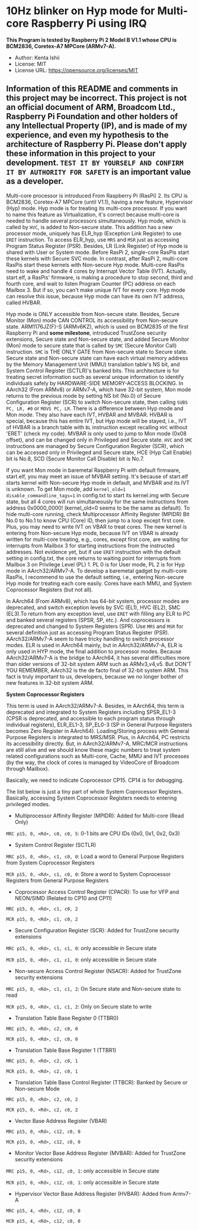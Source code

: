 # 10Hz blinker on Hyp mode for Multi-core Raspberry Pi using IRQ

**This Program is tested by Raspberry Pi 2 Model B V1.1 whose CPU is BCM2836, Coretex-A7 MPCore (ARMv7-A).**

* Author: Kenta Ishii
* License: MIT
* License URL: https://opensource.org/licenses/MIT

## Information of this README and comments in this project may be incorrect. This project is not an official document of ARM, Broadcom Ltd., Raspberry Pi Foundation and other holders of any Intellectual Property (IP), and is made of my experience, and even my hypothesis to the architecture of Raspberry Pi. Please don't apply these information in this project to your development. `TEST IT BY YOURSELF AND CONFIRM IT BY AUTHORITY FOR SAFETY` is an important value as a developer.

Multi-core processor is introduced From Raspberry Pi (RasPi) 2. Its CPU is BCM2836, Coretex-A7 MPCore (until V1.1), having a new feature, Hypervisor (Hyp) mode. Hyp mode is for treating its multi-core processor. If you want to name this feature as Virtualization, it's correct because multi-core is needed to handle several processors simultaneously. Hyp mode, which is called by `HVC`, is added to Non-secure state. This addition has a new processor mode, uniquely has ELR_hyp (Exception Link Register) to use `ERET` instruction. To access ELR_hyp, use `MRS` and `MSR` just as accessing Program Status Register (PSR). Besides, LR (Link Register) of Hyp mode is shared with User or System mode. Before RasPi 2, single-core RasPis start these kernels with Secure SVC mode. In contrast, after RasPi 2, multi-core RasPis start these kernels with Non-secure Hyp mode. Multi-core RasPis need to wake and handle 4 cores by Interrupt Vector Table (IVT). Actually, start.elf, a RasPis' firmware, is making a procedure to stop second, third and fourth core, and wait to listen Program Counter (PC) address on each Mailbox 3. But if so, you can't make unique IVT for every core. Hyp mode can resolve this issue, because Hyp mode can have its own IVT address, called HVBAR.

Hyp mode is ONLY accessible from Non-secure state. Besides, Secure Monitor (Mon) mode CAN CONTROL its accessibility from Non-secure state. ARM1176JZ(F)-S (ARMv6KZ), which is used on BCM2835 of the first Raspberry Pi and **some milestone**, introduced TrustZone security extensions, Secure state and Non-secure state, and added Secure Monitor (Mon) mode to secure state that is called by `SMC` (Secure Monitor Call) instruction. `SMC` is THE ONLY GATE from Non-secure state to Secure state. Secure state and Non-secure state can have each virtual memory address by the Memory Management Unit (MMU) translation table's NS bit, and System Control Register (SCTLR)'s banked bits. This architecture is for treating secret information such as several unique information to identify individuals safely by HARDWARE-SIDE MEMORY-ACCESS BLOCKING. In AArch32 (From ARMv8) or ARMv7-A, which have 32-bit system, Mon mode returns to the previous mode by setting NS bit (No.0) of Secure Configuration Register (SCR) to switch Non-secure state, then calling `SUBS PC, LR, #0` or `MOVS PC, LR`. There is a difference between Hyp mode and Mon mode. They also have each IVT, HVBAR and MVBAR. HVBAR is special, because this has entire IVT, but Hyp mode will be stayed, i.e., IVT of HVBAR is a branch table with `BL` instruction except recalling `HVC` without 'ERET' (check my code). MVBAR is only used to jump to Mon mode (0x08 offset), and can be changed only in Privileged and Secure state. `HVC` and `SMC` instructions are managed by Secure Configuration Register (SCR), which can be accessed only in Privileged and Secure state, HCE (Hyp Call Enable) bit is No.8, SCD (Secure Monitor Call Disable) bit is No.7.

If you want Mon mode in baremetal Raspberry Pi with default firmware, start.elf, you may meet an issue of MVBAR setting. It's because of start.elf starts kernel with Non-secure Hyp mode in default, and MVBAR and its IVT is unknown. To get Mon mode, add `kernel_old=1 disable_commandline_tags=1` in config.txt to start its kernel.img with Secure state, but all 4 cores will run simultaneously for the same instructions from address 0x0000_0000! (kernel_old=0 seems to be the same as default). To hide multi-core running, check Multiprocessor Affinity Register (MPIDR) Bit No.0 to No.1 to know CPU (Core) ID, then jump to a loop except first core. Plus, you may need to write IVT on VBAR to treat cores. The new kernel is entering from Non-secure Hyp mode, because IVT on VBAR is already written for multi-core treating, e.g., cores, except first core, are waiting for interrupts from Mailbox 3 for starting instructions from the instructed addresses. Not evidence yet, but if use `ERET` instruction with the default setting in config.txt, the core returns to waiting point for interrupts from Mailbox 3 on Privilege Level (PL) 1. PL 0 is for User mode, PL 2 is for Hyp mode in AArch32/ARMv7-A. To develop a baremetal gadget by multi-core RasPis, I recommend to use the default setting, i.e., entering Non-secure Hyp mode for treating each core easily. Cores have each MMU, and System Coprocessor Registers (but not all).

In AArch64 (From ARMv8), which has 64-bit system, processor modes are deprecated, and switch exception levels by SVC (EL1), HVC (EL2), SMC (EL3).To return from any exception level, use `ERET` with filling any ELR to PC and banked several registers (SPSR, SP, etc.). And coprocessors is deprecated and changed to System Registers (SPR). Use `MRS` and `MSR` for several definition just as accessing Program Status Register (PSR). AArch32/ARMv7-A seem to have tricky handling to switch processor modes. ELR is used in AArch64 mainly, but in AArch32/ARMv7-A, ELR is only used in HYP mode, the final addition to processor modes. Because AArch32/ARMv7-A is the bridge to AArch64, it has several difficulties more than older versions of 32-bit system ARM such as ARMv3,v4,v5. But DON'T YOU REMEMBER, AArch32 is the de facto final of 32-bit system ARM. This fact is truly important to us, developers, because we no longer bother of new features in 32-bit system ARM.

**System Coprocessor Registers**

This term is used in AArch32/ARMv7-A. Besides, in AArch64, this term is deprecated and integrated to System Registers including SPSR_EL1-3 (CPSR is deprecated, and accessible to each program status through individual registers), ELR_EL1-3, SP_EL0-3 (SP in General Purpose Registers becomes Zero Register in AArch64). Loading/Storing process with General Purpose Registers is integrated to MRS/MSR. Plus, in AArch64, PC restricts its accessibility directly. But, in AArch32/ARMv7-A, MRC/MCR instructions are still alive and we should know these magic numbers to treat system related configurations such as Multi-core, Cache, MMU and IVT processes (by the way, the clock of cores is managed by VideoCore of Broadcom through Mailbox).

Basically, we need to indicate Coprocessor CP15. CP14 is for debugging.

The list below is just a tiny part of whole System Coprocessor Registers.
Basically, accessing System Coprocessor Registers needs to entering privileged modes.

* Multiprocessor Affinity Register (MPIDR): Added for Multi-core (Read Only)

`MRC p15, 0, <Rd>, c0, c0, 5`: 0-1 bits are CPU IDs (0x0, 0x1, 0x2, 0x3)


* System Control Register (SCTLR)

`MRC p15, 0, <Rd>, c1, c0, 0`: Load a word to General Purpose Registers from System Coprocessor Registers

`MCR p15, 0, <Rd>, c1, c0, 0`: Store a word to System Coprocessor Registers from General Purpose Registers


* Coprocessor Access Control Register (CPACR): To use for VFP and NEON/SIMD (Related to CP10 and CP11)

`MRC p15, 0, <Rd>, c1, c0, 2`

`MCR p15, 0, <Rd>, c1, c0, 2`


* Secure Configuration Register (SCR): Added for TrustZone security extensions

`MRC p15, 0, <Rd>, c1, c1, 0`: only accessible in Secure state

`MCR p15, 0, <Rd>, c1, c1, 0`: only accessible in Secure state


* Non-secure Access Control Register (NSACR): Added for TrustZone security extensions

`MRC p15, 0, <Rd>, c1, c1, 2`: On Secure state and Non-secure state to read

`MCR p15, 0, <Rd>, c1, c1, 2`: Only on Secure state to write


* Translation Table Base Register 0 (TTBR0)

`MRC p15, 0, <Rd>, c2, c0, 0`

`MCR p15, 0, <Rd>, c2, c0, 0`


* Translation Table Base Register 1 (TTBR1)

`MRC p15, 0, <Rd>, c2, c0, 1`

`MCR p15, 0, <Rd>, c2, c0, 1`


* Translation Table Base Control Register (TTBCR): Banked by Secure or Non-secure Mode

`MRC p15, 0, <Rd>, c2, c0, 2`

`MCR p15, 0, <Rd>, c2, c0, 2`


* Vector Base Address Register (VBAR)

`MRC p15, 0, <Rd>, c12, c0, 0`

`MCR p15, 0, <Rd>, c12, c0, 0`


* Monitor Vector Base Address Register (MVBAR): Added for TrustZone security extensions

`MRC p15, 0, <Rd>, c12, c0, 1`: only accessible in Secure state

`MCR p15, 0, <Rd>, c12, c0, 1`: only accessible in Secure state


* Hypervisor Vector Base Address Register (HVBAR): Added from Armv7-A

`MRC p15, 4, <Rd>, c12, c0, 0`

`MCR p15, 4, <Rd>, c12, c0, 0`
